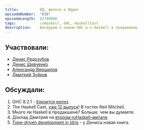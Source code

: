 ```yaml
---
title:          БД, железо и Идрис
episodeNumber:  "038"
episodeLength:  42788906
tags:           ruHaskell, GHC, HaskellCast
description:    Беседуем о новом GHC и о Haskell в продакшене.
---
```


## Участвовали:

* [Денис Редозубов](https://twitter.com/rufuse)
* [Денис Шевченко](https://dshevchenko.biz/)
* [Александр Вершилов](https://qnikst.github.io/)
* [Дмитрий Зуйков](https://github.com/voidlizard)

## Обсуждали:

1. GHC 8.2.1 - [близится релиз](https://ghc.haskell.org/trac/ghc/wiki/Status/GHC-8.2.1).
2. The Haskell Cast, [уже 12 выпуск](http://www.haskellcast.com/episode/012-neil-mitchell-on-development-tools)! В гостях Neil Mitchell.
3. Много ли Haskell в продакшене? Больше, чем вы думаете.
4. Доклад Дмитрия на [втором ruHaskell-митапе](https://ruhaskell.org/posts/talks/2017/04/06/haskell-as-db.html).
5. [Type-driven development in Idris](https://www.manning.com/books/type-driven-development-with-idris) - у Дениса новая книга.
